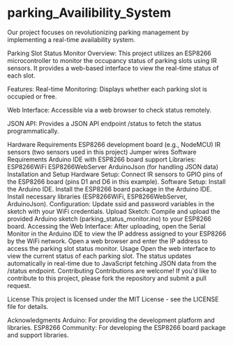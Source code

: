 # parking_Availibility_System
Our project focuses on revolutionizing parking management by implementing a real-time availability system.


Parking Slot Status Monitor
Overview:
This project utilizes an ESP8266 microcontroller to monitor the occupancy status of parking slots using IR sensors. It provides a web-based interface to view the real-time status of each slot.

Features:
Real-time Monitoring: Displays whether each parking slot is occupied or free.

Web Interface: Accessible via a web browser to check status remotely.

JSON API: Provides a JSON API endpoint /status to fetch the status programmatically.

Hardware Requirements
ESP8266 development board (e.g., NodeMCU)
IR sensors (two sensors used in this project)
Jumper wires
Software Requirements
Arduino IDE with ESP8266 board support
Libraries:
ESP8266WiFi
ESP8266WebServer
ArduinoJson (for handling JSON data)
Installation and Setup
Hardware Setup:
Connect IR sensors to GPIO pins of the ESP8266 board (pins D1 and D6 in this example).
Software Setup:
Install the Arduino IDE.
Install the ESP8266 board package in the Arduino IDE.
Install necessary libraries (ESP8266WiFi, ESP8266WebServer, ArduinoJson).
Configuration:
Update ssid and password variables in the sketch with your WiFi credentials.
Upload Sketch:
Compile and upload the provided Arduino sketch (parking_status_monitor.ino) to your ESP8266 board.
Accessing the Web Interface:
After uploading, open the Serial Monitor in the Arduino IDE to view the IP address assigned to your ESP8266 by the WiFi network.
Open a web browser and enter the IP address to access the parking slot status monitor.
Usage
Open the web interface to view the current status of each parking slot.
The status updates automatically in real-time due to JavaScript fetching JSON data from the /status endpoint.
Contributing
Contributions are welcome! If you'd like to contribute to this project, please fork the repository and submit a pull request.

License
This project is licensed under the MIT License - see the LICENSE file for details.

Acknowledgments
Arduino: For providing the development platform and libraries.
ESP8266 Community: For developing the ESP8266 board package and support libraries.
